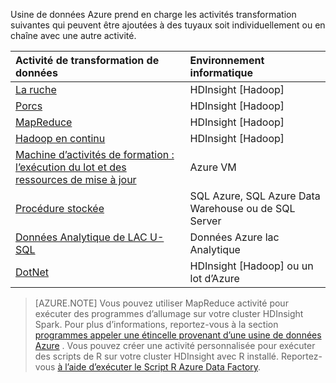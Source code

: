 Usine de données Azure prend en charge les activités transformation suivantes qui peuvent être ajoutées à des tuyaux soit individuellement ou en chaîne avec une autre activité.

Activité de transformation de données |  Environnement informatique 
:----------------------- | :--------------------
[La ruche](../articles/data-factory/data-factory-hive-activity.md) | HDInsight [Hadoop] 
[Porcs](../articles/data-factory/data-factory-pig-activity.md) | HDInsight [Hadoop]  
[MapReduce](../articles/data-factory/data-factory-map-reduce.md) | HDInsight [Hadoop]  
[Hadoop en continu](../articles/data-factory/data-factory-hadoop-streaming-activity.md) | HDInsight [Hadoop]
[Machine d’activités de formation : l’exécution du lot et des ressources de mise à jour](../articles/data-factory/data-factory-azure-ml-batch-execution-activity.md) | Azure VM 
[Procédure stockée](../articles/data-factory/data-factory-stored-proc-activity.md) | SQL Azure, SQL Azure Data Warehouse ou de SQL Server |
[Données Analytique de LAC U-SQL](../articles/data-factory/data-factory-usql-activity.md) | Données Azure lac Analytique 
[DotNet](../articles/data-factory/data-factory-use-custom-activities.md) | HDInsight [Hadoop] ou un lot d’Azure
   
> [AZURE.NOTE] 
> Vous pouvez utiliser MapReduce activité pour exécuter des programmes d’allumage sur votre cluster HDInsight Spark. Pour plus d’informations, reportez-vous à la section [programmes appeler une étincelle provenant d’une usine de données Azure](../articles/data-factory/data-factory-spark.md) .
> Vous pouvez créer une activité personnalisée pour exécuter des scripts de R sur votre cluster HDInsight avec R installé. Reportez-vous [à l’aide d’exécuter le Script R Azure Data Factory](https://github.com/Azure/Azure-DataFactory/tree/master/Samples/RunRScriptUsingADFSample).